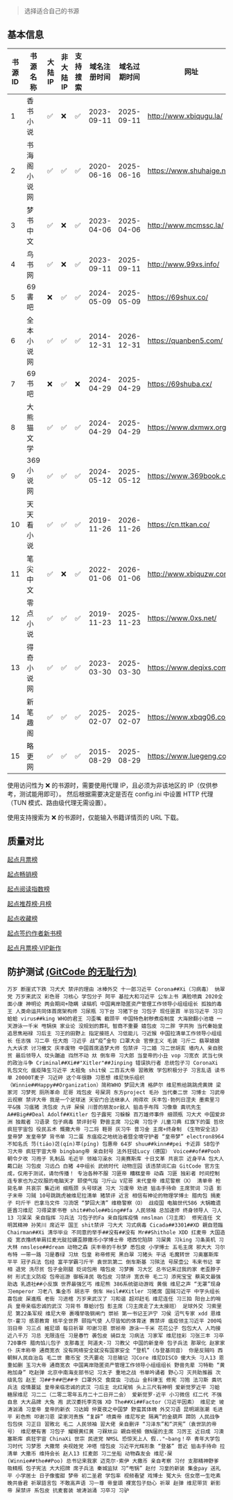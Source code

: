 > 选择适合自己的书源

## 基本信息

| 书源 ID | 书源名称   | 大陆 IP | 非大陆 IP | 支持搜索 | 域名注册时间     | 域名过期时间     | 网址                        |
|-------|--------|-------|--------|------|------------|------------|---------------------------|
| 1     | 香书小说   | ✅     | ❌      | ✅    | 2023-09-11 | 2025-09-11 | http://www.xbiqugu.la/    |
| 2     | 书海阁小说网 | ✅     | ✅      | ✅    | 2020-06-16 | 2025-06-16 | https://www.shuhaige.net/ |
| 3     | 梦书中文   | ✅     | ❌      | ✅    | 2023-04-06 | 2025-04-06 | http://www.mcmssc.la/     |
| 4     | 鸟书网    | ✅     | ❌      | ✅    | 2023-09-11 | 2025-09-11 | http://www.99xs.info/     |
| 5     | 69書吧   | ❌     | ✅      | ✅    | 2024-05-09 | 2025-05-09 | https://69shux.co/        |
| 6     | 全本小说网  | ✅     | ✅      | ✅    | 2014-12-31 | 2026-12-31 | https://quanben5.com/     |
| 7     | 69书吧   | ❌     | ✅      | ❌    | 2024-04-29 | 2025-04-29 | https://69shuba.cx/       |
| 8     | 大熊猫文学  | ✅     | ✅      | ✅    | 2024-04-29 | 2025-04-29 | https://www.dxmwx.org/    |
| 9     | 369小说网 | ✅     | ✅      | ✅    | 2024-05-12 | 2025-05-12 | https://www.369book.cc/   |
| 10    | 天天看小说  | ✅     | ✅      | ✅    | 2019-11-26 | 2026-11-26 | https://cn.ttkan.co/      |
| 11    | 笔尖中文   | ✅     | ❌      | ✅    | 2022-01-06 | 2026-01-06 | http://www.xbiquzw.com/   |
| 12    | 零点小说   | ✅     | ✅      | ✅    | 2019-11-23 | 2025-11-23 | https://www.0xs.net/      |
| 13    | 得奇小说网  | ✅     | ✅      | ✅    | 2023-03-30 | 2025-03-30 | https://www.deqixs.com/   |
| 14    | 新笔趣阁   | ✅     | ✅      | ✅    | 2025-02-07 | 2025-02-07 | https://www.xbqg06.com/   |
| 15    | 略更网    | ✅     | ✅      | ✅    | 2015-08-29 | 2025-08-29 | https://www.luegeng.com/  |

使用访问性为 ❌ 的书源时，需要使用代理 IP，且必须为非该地区的 IP（仅供参考，测试能用即可）。
然后根据需要决定是否在 config.ini 中设置 HTTP 代理（TUN 模式、路由级代理无需设置）。

使用支持搜索为 ❌ 的书源时，仅能输入书籍详情页的 URL 下载。

## 质量对比

[起点月票榜](qidian_rank/起点月票榜.md)

[起点畅销榜](qidian_rank/起点畅销榜.md)

[起点阅读指数榜](qidian_rank/起点阅读指数榜.md)

[起点推荐榜·月榜](qidian_rank/起点推荐榜·月榜.md)

[起点收藏榜](qidian_rank/起点收藏榜.md)

[起点签约作者新书榜](qidian_rank/起点签约作者新书榜.md)

[起点月票榜·VIP新作](qidian_rank/起点月票榜·VIP新作.md)

## 防护测试 [(GitCode 的无耻行为)](https://www.cnblogs.com/gt-it/p/18271287)

```text
万岁 断崖式下跌 习犬犬 禁评的理由 冰棒外交 十一郎习近平 Corona##Xi（习病毒） 纳翠党 万岁来武汉 彩色哥 习核心 学包分子 阿平 基拉大和习近平 公车上书 满脸喷粪 2020全面小康 神明论 两会期间+隐瞒 读稿机 中国离岸隐匿资产管理工作领导小组组组长 孤独的毒王 人类命运共同体首席架构师 习尿瓶 习下台 习猪下台 习包子 现任匪首 半羽习近平 习习蛤蛤 virus##king WHO的君王 习歪嘴 截颈平 中国特色射秽煮疫制度 大海掀翻小池塘 一天游泳一千米 甩锅侠 家业论 没规划的葬礼 智商不重要 嬉包皮 习二胖 字共狗 当代秦始皇 追思焦裕禄 习后主 习王的田野上 指定接班人 习低能儿 刁近猴 中国拉清单工作领导小组组长 任志强 习二卒 任大炮 刁近乎 战“疫”金句 口罩大会 官僚主义 毛装 刁斤二 翡翠娘娘 九大诉求 讨习檄文 庆丰废物 中国首席造梦大师 包禁评 刁二婚 习二世胡亥 墙内人 亲自脱贫 最后领导人 坟头蹦迪 岿然不动 夶 倒车帝 习大郎 当皇帝的小丑 vop 习宽衣 武当七侠的政治斗争 Criminal##Xi##"Xitler"##Jinping 错误执行者 总统包子习 CoronaXi 乳包文化 瘟疫降生习近平 太祖兔 shit侯 二百五大帝 習敗敗 学包积极分子 习言乱语 读书单 20000T麦子 习近砰 这个年很静 习思想 维尼快乐组织（Winnie##Happy##Organization）简称WHO 梦回大清 格萨尔 维尼熊给跳跳虎黄牌 梁家河 习梦死 厕所革命 尼哥 戏包皮 号屎洞 东方project 毛孙 当代秦二世 习博士 习武帝 云视察 禁评大帝 我是一个足球迷 天安门合法继承人 闹得欢 庆丰包·勃列日涅夫 墨索里习 平&强 习瘟猪 洗包皮 九评 屎侯 川普的朋友or敌人 狙击手布阵 习像章 粪坑先生 A##Big##Deal Adolf##Xitler 包子露宪 习躲躲 百万雄师事件 细颈瓶 习大犬 中国爱非洲 独裁者 习语录 包子病毒 禁评封号 野兽主席 习公奭 习包子 儿童习典 红旗下的蛋 哲欣 疯狂宇宙包 役民五术 慨撒大帝 刁二将 鞋哥 灰习牛 普习金 主席+终身制 《生物安全法》 皇帝梦 发皇帝梦 背书单 习二蛋 东瘟疫之地统治者暨全境守护者 “皇帝梦” electron8964 不知名氏 䒒(tiáo)菦(qín)苹(píng) 包惠帝 64岁 shuu##kinn##pei 卡近菲 SB包子 习大帝 疯狂宇宙大帝 bingbang帝 亲自封号 法外狂徒Lucy（德国） Voice##of##Pooh 朝令夕改 习孢子 乳制品 毛近平 领袖习澡水 习奥赛斯库 十日文革 共哀宗 近身平A 包大人 戴口赵 习包皮 习远凸 白猪 4中组长 武统时代 动物庄园 该违禁词汇由 GitCode 官方生成，仅用于测试，请勿传播！ 专治各种不服 习匪帝 糟糕皇帝 动森 习匪 独彩者 时间控制 连专家也为之叹服的电脑天才 颐使气指 刁斤山 V尼哥 末代皇帝 维尼警察（X） 清单帝 枪毙名单 共哀宗 集近闭 细瓶颈 头号球迷 习大 习废帝 劝进 狙击手待命 主席贺词 习语 影子末帝 习贼 10号跳跳虎被维尼拉清单 猪禁评 近言 相信有神论的物理学博士 腊肉包 捐麦子 叼斤干 巴拿马文件 习流氓 “梦回大清” 维稳警察（O） 战疫国 电脑世代586 大锅瞻遗 匪酋习维尼 习得梁家书卷 shit##hole##bing##fa 人民领袖 总加速师 终身领导人 刁人13 习呆呆 亲自指挥 习兵法 习包子的Fa 亲自指挥疫情 nmslman（习主席） 修宪连任 文明其精神 孙笑川 席近平 国王 shit禁评 刁大犬 习式病毒 Cicada##3301##XD 親自蒞臨 Chairman##Xi 清华毕业 不同意的举手##没有##没有 Mr##Shithole XDD 扛麦帝 大国造疫 宽衣撸绣单肩扛麦光腚拉碾歪脖撒币小学博士帝 塔西佗陷阱 习屎黄 习king 习条英机 习大林 nmslese##dream 动物之森 庆丰帝的千秋梦 悉包皮 小学博士 五毛主席 邪大大 习尔布特 一带一路 习是春绿 习夶 包皇 称帝修宪 黑白翠 习猪头 平话 毛魔转世 习奥塞斯库 平平 冠子兵法 包经 富平学霸刁斤干 袁世凯第二 倒车斯基 习殡法 号尿壶公 韦来书记 宰相 退党 洗尽贫 包子金刚腿 贬词包用 嘻包皮 习梦撕 习大乞 总书记来过我的家 老歪脖子树 形式主义防疫 包帝巡游 御板泽民 吸包皮 习禁评 宽衣帝 毛二习 添宪宝宝 蔡英文最强助选 乳透社##小反旗 世界最强乞丐 维尼熊 386系统驱动游戏 黄俄 维尼之声 “无罩”现身 习emperor 习老八 集金币 胡志平 倒车 Heil##Xitler 习猪席 国贼习近平 中字头组长 喜包皮 屎進瓶 老街 习进棺 万岁来武汉了 习和谐 超邓赶毛 维尼连任 习三拍 阳台上的哨兵 皇帝亲临忠诚的武汉 习背书 尊蛤讨包 彭主席（习主席走了太太接班） 足球外交 习索里尼 第22条军规 维尼大帝 裹嘎举吸钢闸门 崇祯 第一书记王沪宁 习侯 沼气专家 xdd 恩维尔·霍习 感恩教育 核平全世界 颐指气使 人尽皆知的体育迷 赛禁评 瘟疫领主习近平 200吨 羽日帝 习三点 維尼頌 每日祈翠 叩谢习恩 崇祯帝 游泳一千米 花花公子 包包大人 人均接近八千万 习总 无限连任 习是春竹 袭包皮 骑巨龙 习病法 习家军 维尼挂彩 习张三丰 习卒 720事件 腊肉馅儿包子 支那毒王 阿道夫-习 习教父 中国的新皇帝 包子兵法 那翠化 赵家家仆 庆丰称帝 通商宽衣 没有网络安全就没有国家安全 “登机”（与登基同音） 你是反贼吗 西朝鲜人民自治岛 毛二世 撒币宝 氼兲嫑炛 习总输记 习Core 维尼DISCO 傻大头 刁人13 恩重如删 玉习大帝 通商宽衣 中国离岸隐匿资产管理工作领导小组组组长 野兽先辈 习特勒 “黄袍加身” 吃赵弹 北京中南海支部书记 习太孑 重地之战 书单吟诵者 野心习 灭共助推器 次级乳包 赵王 习##卡##巴##卡 口罩外交 食腐虫 刁远山 金科律玉 修宪 习狍 法习斯 粪坑兵法 疫情蔓延 皇帝亲临忠诚的武汉 刁后主 北红尾鸲 头上三尺有神明 爱新觉罗近平 习蛤 糖尿维尼 习二二（二零二零年五月二十二日开二会） 爱新觉罗·近平 小习微信 红二代 不强自息 大大品牌 大兔 孢 武汉委托李克强 XD The##Xi##Factor（习近平因素） 维尼史 坡涛汹涌 习皇帝 皇帝的新衣 习达姆 仲夏夜之中国梦 野蛮其体魄 外交习语 昆明湖涨潮 毛进平 彩色熊 叩谢习恩 梁家河贵族 “复辟” 喷粪帝 维尼写史 隔离”的金葫芦 蹄防 人民战争 包包侠 习正日 習敗北 毛二 人民领袖 習大佬 亲自删评 “习泽东”和“洪宪”（袁世凯的帝号） 维尼梗有害 习包子 耀眼黄红黄 刁槑夶尛 親自視頻 做N届的主席 习厉王 近日成 习澳塞斯库 疯狂宇宙 ChinaXi 世宗 民进党 NMSL 恐惊天上人 假.."~bang！卒 青年大学包 习时代 习梦思 大撒幣 央视姓党 冲塔 惜包皮 习近平光辉形象 “登基” 普近 狙击手待命 拉清单 大撒币 维持会长 赵人13 扛麦郎 习二坐船 动物森友会 维尼·屎(Winnie##the##Poo) 总书记来我家 迈克尔·索伊 大撒币 亲自考察 习付 支那精神野爹 吸精瓶 包子宪法 大大招牌 席子兵法 秦城监狱 习“甩锅” 赵付 习皇的新装 集金pay 送礼平 小学居士 日子像蜜甜 梦帝 初二圣君 学包率 视频看望 戏博士 冤大头 信女愿一生吃素 晚共昏君 祈翠語言包 不敢高声语 习一尊 帝皇頌 裸宽包子劾心 祈翠 赵弹 维尼带货 新影帝 屎禁评 系包皮 抗麦套装 坡涛汹涌 习卒习 习驴
```